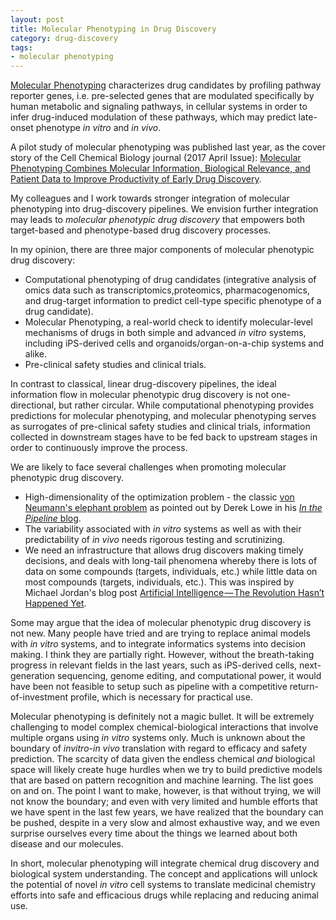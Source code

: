 ```yaml
---
layout: post
title: Molecular Phenotyping in Drug Discovery
category: drug-discovery
tags: 
- molecular phenotyping
---
```


[Molecular Phenotyping](https://en.wikipedia.org/wiki/Molecular_phenotyping) characterizes drug candidates by profiling pathway reporter genes, i.e. pre-selected genes that are modulated specifically by human metabolic and signaling pathways, in cellular systems in order to infer drug-induced modulation of these pathways, which may predict late-onset phenotype *in vitro* and *in vivo*.

A pilot study of molecular phenotyping was published last year, as the cover story of the Cell Chemical Biology journal (2017 April Issue): [Molecular Phenotyping Combines Molecular Information, Biological Relevance, and Patient Data to Improve Productivity of Early Drug Discovery](https://www.sciencedirect.com/science/article/pii/S2451945617300995).

My colleagues and I work towards stronger integration of molecular phenotyping into drug-discovery pipelines. We envision further integration may leads to *molecular phenotypic drug discovery* that empowers both target-based and phenotype-based drug discovery processes.

In my opinion, there are three major components of molecular phenotypic drug discovery: 

* Computational phenotyping of drug candidates (integrative analysis of omics data such as transcriptomics,proteomics, pharmacogenomics, and drug-target information to predict cell-type specific phenotype of a drug candidate).
* Molecular Phenotyping, a real-world check to identify molecular-level mechanisms of drugs in both simple and advanced *in vitro* systems, including iPS-derived cells and organoids/organ-on-a-chip systems and alike.
* Pre-clinical safety studies and clinical trials.


In contrast to classical, linear drug-discovery pipelines, the ideal information flow in molecular phenotypic drug discovery is not one-directional, but rather circular. While computational phenotyping provides predictions for molecular phenotyping, and molecular phenotyping serves as surrogates of pre-clinical safety studies and clinical trials, information collected in downstream stages have to be fed back to upstream stages in order to continuously improve the process.

We are likely to face several challenges when promoting molecular phenotypic drug discovery.

* High-dimensionality of the optimization problem - the classic [von Neumann's elephant problem](http://blogs.sciencemag.org/pipeline/archives/2017/07/25/phenotypic-screening-the-state-of-the-art) as pointed out by Derek Lowe in his [*In the Pipeline* blog](http://blogs.sciencemag.org/pipeline/archives/2017/07/25/phenotypic-screening-the-state-of-the-art). 
* The variability associated with *in vitro* systems as well as with their predictability of *in vivo* needs rigorous testing and scrutinizing.
* We need an infrastructure that allows drug discovers making timely decisions, and deals with long-tail phenomena whereby there is lots of data on some compounds (targets, individuals, etc.) while little data on most compounds (targets, individuals, etc.). This was inspired by Michael Jordan's blog post [Artificial Intelligence — The Revolution Hasn’t Happened Yet](https://medium.com/@mijordan3/artificial-intelligence-the-revolution-hasnt-happened-yet-5e1d5812e1e7).

Some may argue that the idea of molecular phenotypic drug discovery is not new. Many people have tried and are trying to replace animal models with *in vitro* systems, and to integrate informatics systems into decision making. I think they are partially right. However, without the breath-taking progress in relevant fields in the last years, such as iPS-derived cells, next-generation sequencing, genome editing, and computational power, it would have been not feasible to setup such as pipeline with a competitive return-of-investment profile, which is necessary for practical use.

Molecular phenotyping is definitely not a magic bullet. It will be extremely challenging to model complex chemical-biological interactions that involve multiple organs using *in vitro* systems only. Much is unknown about the boundary of *invitro*-*in vivo* translation with regard to efficacy and safety prediction. The scarcity of data given the endless chemical *and* biological space will likely create huge hurdles when we try to build predictive models that are based on pattern recognition and machine learning. The list goes on and on. The point I want to make, however, is that without trying, we will not know the boundary; and even with very limited and humble efforts that we have spent in the last few years, we have realized that the boundary can be pushed, despite in a very slow and almost exhaustive way, and we even surprise ourselves every time about the things we learned about both disease and our molecules.

In short, molecular phenotyping will integrate chemical drug discovery and biological system understanding. The concept and applications will unlock the potential of novel *in vitro* cell systems to translate medicinal chemistry efforts into safe and efficacious drugs while replacing and reducing animal use.
